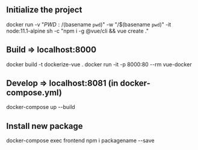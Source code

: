 ## Initialize the project
docker run -v "${PWD}:/$(basename `pwd`)" -w "/$(basename `pwd`)" -it node:11.1-alpine sh -c "npm i -g @vue/cli && vue create ."

## Build => localhost:8000
docker build -t dockerize-vue .
docker run -it -p 8000:80 --rm vue-docker

## Develop => localhost:8081 (in docker-compose.yml)
docker-compose up --build

## Install new package 
docker-compose exec frontend npm i packagename --save